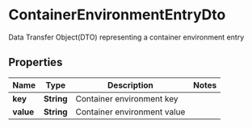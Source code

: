 

# ContainerEnvironmentEntryDto

Data Transfer Object(DTO) representing a container environment entry

## Properties

| Name | Type | Description | Notes |
|------------ | ------------- | ------------- | -------------|
|**key** | **String** | Container environment key |  |
|**value** | **String** | Container environment value |  |




